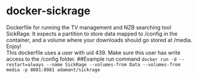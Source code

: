 # docker-sickrage
Dockerfile for running the TV management and NZB searching tool SickRage. It expects a  partition to store data mapped to /config in the container, and a volume where your downloads should go stored at /media. Enjoy!  
This dockerfile uses a user with uid 439. Make sure this user has write access to the /config folder. 
##Example run command
`docker run -d --restart=always --name SickRage --volumes-from Data --volumes-from media -p 8081:8081 adamant/sickrage`
